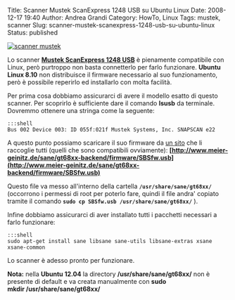 Title: Scanner Mustek ScanExpress 1248 USB su Ubuntu Linux
Date: 2008-12-17 19:40
Author: Andrea Grandi
Category: HowTo, Linux
Tags: mustek, scanner
Slug: scanner-mustek-scanexpress-1248-usb-su-ubuntu-linux
Status: published

[![scanner mustek]({static}/images/2008/12/se1248ub.jpg)](http://www.mustek.de/eng_/html/produkte/se1248ub.htm)

Lo scanner [**Mustek ScanExpress 1248 USB**](http://www.mustek.de/eng_/html/produkte/se1248ub.htm) è
pienamente compatibile con Linux, però purtroppo non basta connetterlo
per farlo funzionare. **Ubuntu Linux 8.10** non distribuisce il firmware
necessario al suo funzionamento, però è possibile reperirlo ed
installarlo con molta facilità.

Per prima cosa dobbiamo assicurarci di avere il modello esatto di questo
scanner. Per scoprirlo è sufficiente dare il comando **lsusb** da
terminale. Dovremmo ottenere una stringa come la seguente:

    :::shell
    Bus 002 Device 003: ID 055f:021f Mustek Systems, Inc. SNAPSCAN e22

A questo punto possiamo scaricare il suo firmware da [un sito](http://www.meier-geinitz.de/sane/gt68xx-backend/) che li raccoglie
tutti (quelli che sono compatibili ovviamente):
**[http://www.meier-geinitz.de/sane/gt68xx-backend/firmware/SBSfw.usb](http://www.meier-geinitz.de/sane/gt68xx-backend/firmware/SBSfw.usb)**

Questo file va messo all'interno della cartella
**`/usr/share/sane/gt68xx/`** (occorrono i permessi di root per poterlo
fare, quindi il file andra' copiato tramite il comando **`sudo cp SBSfw.usb /usr/share/sane/gt68xx/`** ).

Infine dobbiamo assicurarci di aver installato tutti i pacchetti
necessari a farlo funzionare:

    :::shell
    sudo apt-get install sane libsane sane-utils libsane-extras xsane xsane-common

Lo scanner è adesso pronto per funzionare.

**Nota:** nella **Ubuntu 12.04** la
directory **/usr/share/sane/gt68xx/** non è presente di default e va
creata manualmente con **sudo mkdir **/usr/share/sane/gt68xx/****
